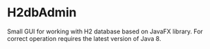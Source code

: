 # H2dbAdmin
Small GUI for working with H2 database based on JavaFX library.
For correct operation requires the latest version of Java 8.



